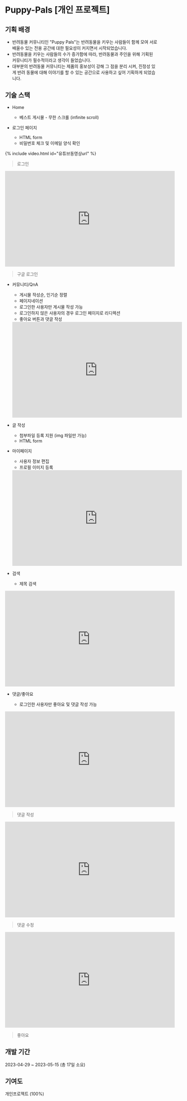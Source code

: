 # Puppy-Pals [개인 프로젝트]

## 기획 배경

- 반려동물 커뮤니티인 "Puppy Pals"는 반려동물을 키우는 사람들이 함께 모여 서로 배울수 있는 전용 공간에 대한 필요성이 커지면서 시작되었습니다.
- 반려동물을 키우는 사람들의 수가 증가함에 따라, 반려동물과 주인을 위해 기획된 커뮤니티가 필수적이라고 생각이 들었습니다.
- 대부분의 반려동물 커뮤니티는 제품의 홍보성이 강해 그 점을 분리 시켜, 진정성 있게 반려 동물에 대해 이야기를 할 수 있는 공간으로 사용하고 싶어 기획하게 되었습니다.

## 기술 스택

- Home

  - 베스트 게시물 - 무한 스크롤 (infinite scroll)

- 로그인 페이지

  - HTML form
  - 비밀번호 체크 및 이메일 양식 확인

{% include video.html id="유튜브동영상url" %}

> 로그인

<iframe width="560" height="315" src="https://www.youtube.com/embed/WHOdKAW7Smg?controls=0" title="YouTube video player" frameborder="0" allow="accelerometer; autoplay; clipboard-write; encrypted-media; gyroscope; picture-in-picture; web-share" allowfullscreen></iframe>

> 구글 로그인

- 커뮤니티/QnA

  - 게시물 작성순, 인기순 정렬
  - 페이지네이션
  - 로그인한 사용자만 게시물 작성 가능
  - 로그인하지 않은 사용자의 경우 로그인 페이지로 리디렉션
  - 좋아요 버튼과 댓글 작성

  <iframe width="560" height="315" src="https://www.youtube.com/embed/g-ppXukYQSY?controls=0" title="YouTube video player" frameborder="0" allow="accelerometer; autoplay; clipboard-write; encrypted-media; gyroscope; picture-in-picture; web-share" allowfullscreen></iframe>

- 글 작성

  - 첨부파일 등록 지원 (img 파일만 가능)
  - HTML form

- 마이페이지

  - 사용자 정보 편집
  - 프로필 이미지 등록

  <iframe width="560" height="315" src="https://www.youtube.com/embed/pEKr2KnTnR0?controls=0" title="YouTube video player" frameborder="0" allow="accelerometer; autoplay; clipboard-write; encrypted-media; gyroscope; picture-in-picture; web-share" allowfullscreen></iframe>

- 검색
  - 제목 검색

<iframe width="560" height="315" src="https://www.youtube.com/embed/aX5nl_SLXBI?controls=0" title="YouTube video player" frameborder="0" allow="accelerometer; autoplay; clipboard-write; encrypted-media; gyroscope; picture-in-picture; web-share" allowfullscreen></iframe>

- 댓글/좋아요

  - 로그인한 사용자만 좋아요 및 댓글 작성 가능

<iframe width="560" height="315" src="https://www.youtube.com/embed/dbKY6wQ1UEU?controls=0" title="YouTube video player" frameborder="0" allow="accelerometer; autoplay; clipboard-write; encrypted-media; gyroscope; picture-in-picture; web-share" allowfullscreen></iframe>

> 댓글 작성

  <iframe width="560" height="315" src="https://www.youtube.com/embed/yRAapPKJDwo?controls=0" title="YouTube video player" frameborder="0" allow="accelerometer; autoplay; clipboard-write; encrypted-media; gyroscope; picture-in-picture; web-share" allowfullscreen></iframe>

> 댓글 수정

<iframe width="560" height="315" src="https://www.youtube.com/embed/g1x-7C7Btbk?controls=0" title="YouTube video player" frameborder="0" allow="accelerometer; autoplay; clipboard-write; encrypted-media; gyroscope; picture-in-picture; web-share" allowfullscreen></iframe>

> 좋아요

## 개발 기간

2023-04-29 ~ 2023-05-15 (총 17일 소요)

## 기여도

개인프로젝트 (100%)
